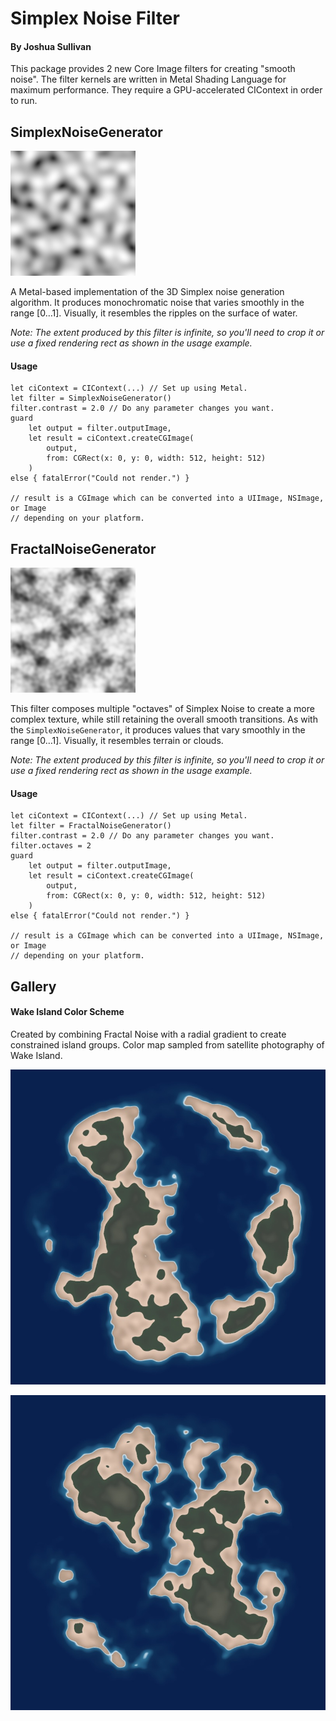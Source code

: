 # Simplex Noise Filter
#### By Joshua Sullivan

This package provides 2 new Core Image filters for creating "smooth noise". The filter kernels are written in Metal Shading Language for maximum performance. They require a GPU-accelerated CIContext in order to run.

## SimplexNoiseGenerator

![Simplex Noise example image](sample/simplex-noise.png)

A Metal-based implementation of the 3D Simplex noise generation algorithm. It produces monochromatic noise that varies smoothly in the range [0…1]. Visually, it resembles the ripples on the surface of water.

_Note: The extent produced by this filter is infinite, so you'll need to crop it or use a fixed rendering rect as shown in the usage example._

#### Usage
```
let ciContext = CIContext(...) // Set up using Metal.
let filter = SimplexNoiseGenerator()
filter.contrast = 2.0 // Do any parameter changes you want.
guard
    let output = filter.outputImage,
    let result = ciContext.createCGImage(
        output,
        from: CGRect(x: 0, y: 0, width: 512, height: 512)
    )
else { fatalError("Could not render.") }

// result is a CGImage which can be converted into a UIImage, NSImage, or Image
// depending on your platform.
```

## FractalNoiseGenerator

![Fractal Noise example image](sample/fractal-noise.png)

This filter composes multiple "octaves" of Simplex Noise to create a more complex texture, while still retaining the overall smooth transitions. As with the `SimplexNoiseGenerator`, it produces values that vary smoothly in the range [0…1]. Visually, it resembles terrain or clouds.

_Note: The extent produced by this filter is infinite, so you'll need to crop it or use a fixed rendering rect as shown in the usage example._

#### Usage
```
let ciContext = CIContext(...) // Set up using Metal.
let filter = FractalNoiseGenerator()
filter.contrast = 2.0 // Do any parameter changes you want.
filter.octaves = 2
guard
    let output = filter.outputImage,
    let result = ciContext.createCGImage(
        output,
        from: CGRect(x: 0, y: 0, width: 512, height: 512)
    )
else { fatalError("Could not render.") }

// result is a CGImage which can be converted into a UIImage, NSImage, or Image
// depending on your platform.
```

## Gallery
#### Wake Island Color Scheme

Created by combining Fractal Noise with a radial gradient to create constrained island groups. Color map sampled from satellite photography of Wake Island.

![Wake Island sample image 1](sample/wake-island-01.jpg)

![Wake Island sample image 2](sample/wake-island-02.jpg)
